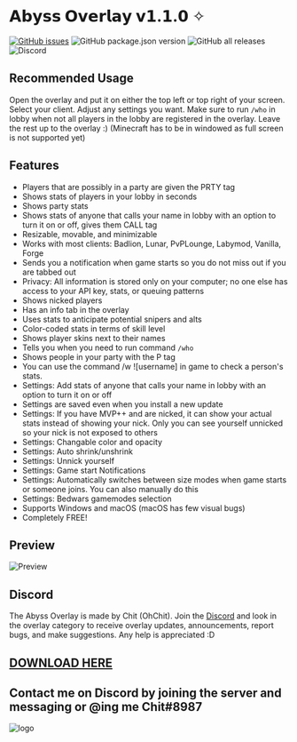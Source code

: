 # 𝗔𝗯𝘆𝘀𝘀 𝗢𝘃𝗲𝗿𝗹𝗮𝘆 𝘃𝟭.𝟭.𝟬 ✧

[![GitHub issues](https://img.shields.io/github/issues/Chit132/abyss-overlay)](https://github.com/Chit132/abyss-overlay/issues) ![GitHub package.json version](https://img.shields.io/github/package-json/v/Chit132/abyss-overlay) ![GitHub all releases](https://img.shields.io/github/downloads/Chit132/abyss-overlay/total) ![Discord](https://img.shields.io/discord/822639649247592528?color=7289DA&label=Discord)

## Recommended Usage
Open the overlay and put it on either the top left or top right of your screen. Select your client. Adjust any settings you want. Make sure to run `/who` in lobby when not all players in the lobby are registered in the overlay. Leave the rest up to the overlay :) (Minecraft has to be in windowed as full screen is not supported yet)

## Features
- Players that are possibly in a party are given the PRTY tag
- Shows stats of players in your lobby in seconds
- Shows party stats
- Shows stats of anyone that calls your name in lobby with an option to turn it on or off, gives them CALL tag
- Resizable, movable, and minimizable
- Works with most clients: Badlion, Lunar, PvPLounge, Labymod, Vanilla, Forge
- Sends you a notification when game starts so you do not miss out if you are tabbed out
- Privacy: All information is stored only on your computer; no one else has access to your API key, stats, or queuing patterns
- Shows nicked players
- Has an info tab in the overlay
- Uses stats to anticipate potential snipers and alts
- Color-coded stats in terms of skill level
- Shows player skins next to their names
- Tells you when you need to run command `/who`
- Shows people in your party with the P tag
- You can use the command /w ![username] in game to check a person's stats.
- Settings: Add stats of anyone that calls your name in lobby with an option to turn it on or off
- Settings are saved even when you install a new update
- Settings: If you have MVP++ and are nicked, it can show your actual stats instead of showing your nick. Only you can see yourself unnicked so your nick is not exposed to others
- Settings: Changable color and opacity
- Settings: Auto shrink/unshrink
- Settings: Unnick yourself
- Settings: Game start Notifications
- Settings: Automatically switches between size modes when game starts or someone joins. You can also manually do this
- Settings: Bedwars gamemodes selection
- Supports Windows and macOS (macOS has few visual bugs)
- Completely FREE!

## Preview

![Preview](https://media.discordapp.net/attachments/560472364660555778/822996049743446026/unknown.png)

## Discord

The Abyss Overlay is made by Chit (OhChit). Join the [Discord](https://discord.gg/eDnHTT3aBS) and look in the overlay category to receive overlay updates, announcements, report bugs, and make suggestions. Any help is appreciated :D
## [DOWNLOAD HERE](https://github.com/Chit132/abyss-overlay/releases/latest)
## Contact me on Discord by joining the server and messaging or @ing me **Chit#8987**

![logo](https://user-images.githubusercontent.com/61895718/111565782-5ced2900-8772-11eb-9c43-c8801fc2a1a8.png)
